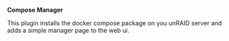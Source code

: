 **Compose Manager**

This plugin installs the docker compose package on you unRAID server and adds a simple manager page to the web ui.
